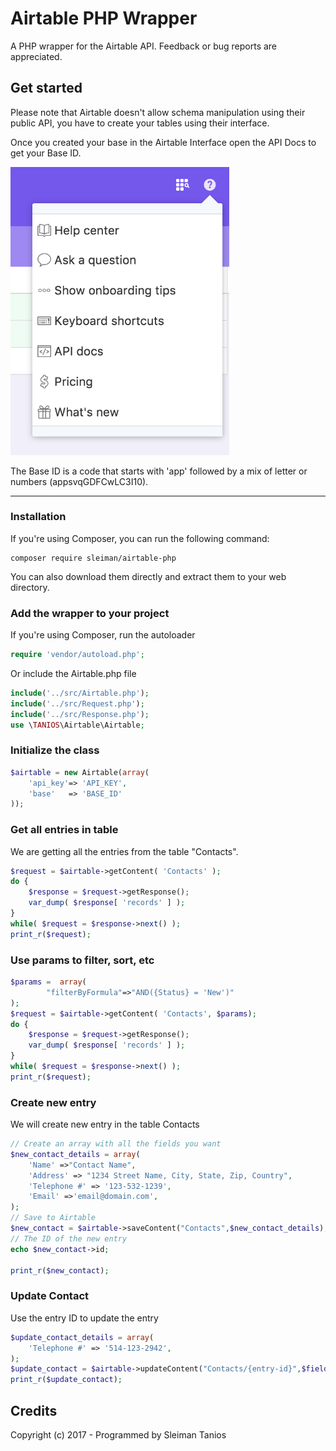# Airtable PHP Wrapper
A PHP wrapper for the Airtable API. Feedback or bug reports are appreciated.


## Get started

Please note that Airtable doesn't allow schema manipulation using their public API, you have to create your tables using their interface.

Once you created your base in the Airtable Interface open the API Docs to get your Base ID.


<img src="example/img/api-doc-b.png" alt="API Doc Airtable"  width="350">

The Base ID is a code that starts with 'app' followed by a mix of letter or numbers (appsvqGDFCwLC3I10).

---

### Installation

If you're using Composer, you can run the following command:
```
composer require sleiman/airtable-php
```
You can also download them directly and extract them to your web directory.


### Add the wrapper to your project
If you're using Composer, run the autoloader
```php
require 'vendor/autoload.php';
```
Or include the Airtable.php file

```php
include('../src/Airtable.php');
include('../src/Request.php');
include('../src/Response.php');
use \TANIOS\Airtable\Airtable;
```
### Initialize the class
```php
$airtable = new Airtable(array(
	'api_key'=> 'API_KEY',
	'base'   => 'BASE_ID'
));
```
### Get all entries in table
We are getting all the entries from the table "Contacts". 
```php
$request = $airtable->getContent( 'Contacts' );
do {
    $response = $request->getResponse();
    var_dump( $response[ 'records' ] );
}
while( $request = $response->next() );
print_r($request);
```
### Use params to filter, sort, etc
```php
$params =  array(
		"filterByFormula"=>"AND({Status} = 'New')"
);
$request = $airtable->getContent( 'Contacts', $params);
do {
    $response = $request->getResponse();
    var_dump( $response[ 'records' ] );
}
while( $request = $response->next() );
print_r($request);
```
### Create new entry
We will create new entry in the table Contacts
```php
// Create an array with all the fields you want 
$new_contact_details = array(
	'Name' =>"Contact Name",
	'Address' => "1234 Street Name, City, State, Zip, Country",
	'Telephone #' => '123-532-1239',
	'Email' =>'email@domain.com',
);
// Save to Airtable
$new_contact = $airtable->saveContent("Contacts",$new_contact_details);
// The ID of the new entry
echo $new_contact->id;

print_r($new_contact);
```

### Update Contact
Use the entry ID to update the entry
```php
$update_contact_details = array(
	'Telephone #' => '514-123-2942',
);
$update_contact = $airtable->updateContent("Contacts/{entry-id}",$fields);
print_r($update_contact);
```

## Credits

Copyright (c) 2017 - Programmed by Sleiman Tanios

